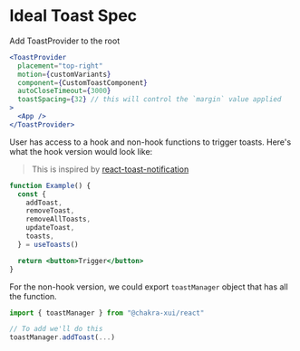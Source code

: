 # Ideal Toast Spec

Add ToastProvider to the root

```jsx
<ToastProvider
  placement="top-right"
  motion={customVariants}
  component={CustomToastComponent}
  autoCloseTimeout={3000}
  toastSpacing={32} // this will control the `margin` value applied
>
  <App />
</ToastProvider>
```

User has access to a hook and non-hook functions to trigger toasts. Here's what
the hook version would look like:

> This is inspired by
> [react-toast-notification](https://github.com/jossmac/react-toast-notifications)

```jsx
function Example() {
  const {
    addToast,
    removeToast,
    removeAllToasts,
    updateToast,
    toasts,
  } = useToasts()

  return <button>Trigger</button>
}
```

For the non-hook version, we could export `toastManager` object that has all the
function.

```jsx
import { toastManager } from "@chakra-xui/react"

// To add we'll do this
toastManager.addToast(...)
```
